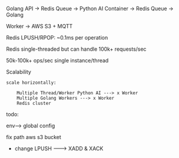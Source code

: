 Golang API → Redis Queue → Python AI Container → Redis Queue → Golang 

Worker → AWS S3 + MQTT

Redis LPUSH/RPOP: ~0.1ms per operation

Redis single-threaded but can handle 100k+ requests/sec

50k-100k+ ops/sec  single instance/thread

Scalability

    scale horizontally:

        Multiple Thread/Worker Python AI ---> x Worker
        Multiple Golang Workers ---> x Worker
        Redis cluster 

todo:

env--> global config 

fix path aws s3 bucket

- change LPUSH ---> XADD & XACK  